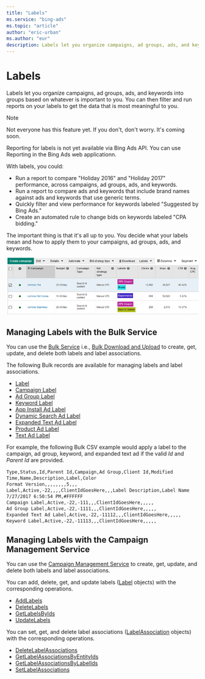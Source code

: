 ```yaml
---
title: "Labels"
ms.service: "bing-ads"
ms.topic: "article"
author: "eric-urban"
ms.author: "eur"
description: Labels let you organize campaigns, ad groups, ads, and keywords into groups based on whatever is important to you.
---
```

# Labels
Labels let you organize campaigns, ad groups, ads, and keywords into groups based on whatever is important to you. You can then filter and run reports on your labels to get the data that is most meaningful to you.

> [!NOTE]
> Not everyone has this feature yet. If you don't, don't worry. It's coming soon.
> 
> Reporting for labels is not yet available via Bing Ads API. You can use Reporting in the Bing Ads web applicationn. 

With labels, you could:
* Run a report to compare "Holiday 2016" and "Holiday 2017" performance, across campaigns, ad groups, ads, and keywords.
* Run a report to compare ads and keywords that include brand names against ads and keywords that use generic terms.
* Quickly filter and view performance for keywords labeled "Suggested by Bing Ads."
* Create an automated rule to change bids on keywords labeled "CPA bidding."

The important thing is that it's all up to you. You decide what your labels mean and how to apply them to your campaigns, ad groups, ads, and keywords.

![Labels in the Bing Ads Web Application](../guides/media/labels-bing-ads-web-application.png "Labels in the Bing Ads Web Application")

## <a name="bulkservice"></a>Managing Labels with the Bulk Service
You can use the [Bulk Service](~/bulk-service/bulk-service-reference.md) i.e., [Bulk Download and Upload](../guides/bulk-download-upload.md) to create, get, update, and delete both labels and label associations. 

The following Bulk records are available for managing labels and label associations. 

-   [Label](~/bulk-service/label.md)  
-   [Campaign Label](~/bulk-service/campaign-label.md)  
-   [Ad Group Label](~/bulk-service/ad-group-label.md)  
-   [Keyword Label](~/bulk-service/keyword-label.md)  
-   [App Install Ad Label](~/bulk-service/app-install-ad-label.md)  
-   [Dynamic Search Ad Label](~/bulk-service/dynamic-search-ad-label.md)  
-   [Expanded Text Ad Label](~/bulk-service/expanded-text-ad-label.md)  
-   [Product Ad Label](~/bulk-service/product-ad-label.md)  
-   [Text Ad Label](~/bulk-service/text-ad-label.md)  

For example, the following Bulk CSV example would apply a label to the campaign, ad group, keyword, and expanded text ad if the valid *Id* and *Parent Id* are provided. 

```csv
Type,Status,Id,Parent Id,Campaign,Ad Group,Client Id,Modified Time,Name,Description,Label,Color
Format Version,,,,,,,,5,,,
Label,Active,-22,,,,ClientIdGoesHere,,,Label Description,Label Name 7/27/2017 6:50:54 PM,#FFFFFF
Campaign Label,Active,-22,-111,,,ClientIdGoesHere,,,,,
Ad Group Label,Active,-22,-1111,,,ClientIdGoesHere,,,,,
Expanded Text Ad Label,Active,-22,-11112,,,ClientIdGoesHere,,,,,
Keyword Label,Active,-22,-11113,,,ClientIdGoesHere,,,,,
```

## <a name="campaignservice"></a>Managing Labels with the Campaign Management Service
You can use the [Campaign Management Service](~/campaign-management-service/campaign-management-service-reference.md) to create, get, update, and delete both labels and label associations. 

You can add, delete, get, and update labels ([Label](~/campaign-management-service/label.md) objects) with the corresponding operations.
-  [AddLabels](~/campaign-management-service/addlabels.md)  
-  [DeleteLabels](~/campaign-management-service/deletelabels.md)  
-  [GetLabelsByIds](~/campaign-management-service/getlabelsbyids.md)  
-  [UpdateLabels](~/campaign-management-service/updatelabels.md)  

You can set, get, and delete label associations ([LabelAssociation](~/campaign-management-service/labelassociation.md) objects) with the corresponding operations.
-  [DeleteLabelAssociations](~/campaign-management-service/deletelabelassociations.md)  
-  [GetLabelAssociationsByEntityIds](~/campaign-management-service/getlabelassociationsbyentityids.md)  
-  [GetLabelAssociationsByLabelIds](~/campaign-management-service/getlabelassociationsbylabelids.md)  
-  [SetLabelAssociations](~/campaign-management-service/setlabelassociations.md)  



